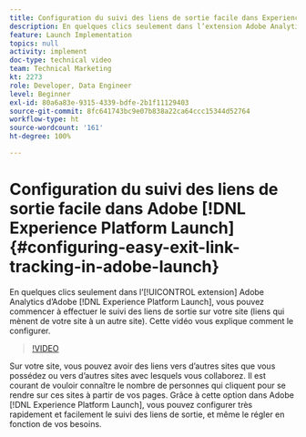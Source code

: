 ```yaml
---
title: Configuration du suivi des liens de sortie facile dans Experience Platform Launch
description: En quelques clics seulement dans l’extension Adobe Analytics d’Experience Platform Launch, vous pouvez commencer à effectuer le suivi des liens de sortie sur votre site (liens qui mènent de votre site à un autre site). Cette vidéo vous explique comment le configurer.
feature: Launch Implementation
topics: null
activity: implement
doc-type: technical video
team: Technical Marketing
kt: 2273
role: Developer, Data Engineer
level: Beginner
exl-id: 80a6a83e-9315-4339-bdfe-2b1f11129403
source-git-commit: 8fc641743bc9e07b838a22ca64ccc15344d52764
workflow-type: ht
source-wordcount: '161'
ht-degree: 100%

---
```


# Configuration du suivi des liens de sortie facile dans Adobe [!DNL Experience Platform Launch] {#configuring-easy-exit-link-tracking-in-adobe-launch}

En quelques clics seulement dans l’[!UICONTROL extension] Adobe Analytics d’Adobe [!DNL Experience Platform Launch], vous pouvez commencer à effectuer le suivi des liens de sortie sur votre site (liens qui mènent de votre site à un autre site). Cette vidéo vous explique comment le configurer.

>[!VIDEO](https://video.tv.adobe.com/v/25763/?quality=12&learn=on)

Sur votre site, vous pouvez avoir des liens vers d’autres sites que vous possédez ou vers d’autres sites avec lesquels vous collaborez. Il est courant de vouloir connaître le nombre de personnes qui cliquent pour se rendre sur ces sites à partir de vos pages. Grâce à cette option dans Adobe [!DNL Experience Platform Launch], vous pouvez configurer très rapidement et facilement le suivi des liens de sortie, et même le régler en fonction de vos besoins.
